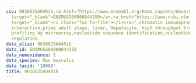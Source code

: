 ```yaml
---
csv: 9030625A04Rik,<a href="https://www.ensembl.org/Homo_sapiens/Gene/Summary?db=core;g=ENSMUSG00000044350"
  target="_blank">ENSMUSG00000044350</a>,<a href="https://www.ncbi.nlm.nih.gov/pubmed/23834426"
  target="_blank"><i class="fas fa-file"></i></a>",chromatin immunoprecipitation assay,direct
  interaction,prime adult stage, liver, Hepatocyte, high throughput transcription
  profiling by microarray,nucleotide sequence identification,nucleotide sequence identification,transcriptional
  regulation,
data_alias: 9030625A04Rik
data_id: ENSMUSG00000044350
data_numevidence: 1
data_species: Mus musculus
data_taxid: '10090'
title: 9030625A04Rik
---
```

